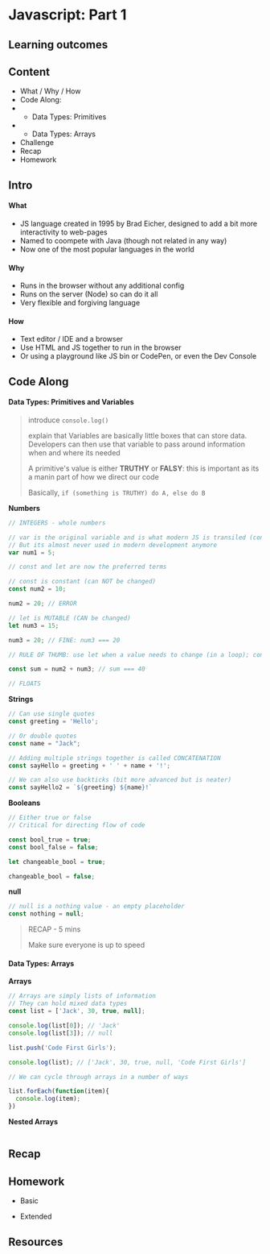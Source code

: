 # Javascript: Part 1

## Learning outcomes

## Content

* What / Why / How
* Code Along:
* * Data Types: Primitives
* * Data Types: Arrays
* Challenge
* Recap
* Homework

## Intro

#### What

* JS language created in 1995 by Brad Eicher, designed to add a bit more interactivity to web-pages
* Named to coompete with Java (though not related in any way)
* Now one of the most popular languages in the world

#### Why

* Runs in the browser without any additional config
* Runs on the server (Node) so can do it all
* Very flexible and forgiving language

#### How

* Text editor / IDE and a browser
* Use HTML and JS together to run in the browser
* Or using a playground like JS bin or CodePen, or even the Dev Console

## Code Along

#### Data Types: Primitives and Variables

> introduce `console.log()`
> 
> explain that Variables are basically little boxes that can store data.
> Developers can then use that variable to pass around information when and where its needed
> 
> A primitive's value is either **TRUTHY** or **FALSY**: this is important as its a manin part of how we direct our code
>
> Basically, `if (something is TRUTHY) do A, else do B`

**Numbers**
```javascript
// INTEGERS - whole numbers

// var is the original variable and is what modern JS is transiled (converted) to
// But its almost never used in modern development anymore
var num1 = 5;

// const and let are now the preferred terms

// const is constant (can NOT be changed)
const num2 = 10;

num2 = 20; // ERROR

// let is MUTABLE (CAN be changed)
let num3 = 15;

num3 = 20; // FINE: num3 === 20

// RULE OF THUMB: use let when a value needs to change (in a loop); const everywhere else

const sum = num2 + num3; // sum === 40

// FLOATS

```

**Strings**
```javascript
// Can use single quotes
const greeting = 'Hello';

// Or double quotes
const name = "Jack";

// Adding multiple strings together is called CONCATENATION
const sayHello = greeting + ' ' + name + '!';

// We can also use backticks (bit more advanced but is neater)
const sayHello2 = `${greeting} ${name}!`
```

**Booleans**
```javascript
// Either true or false
// Critical for directing flow of code

const bool_true = true;
const bool_false = false;

let changeable_bool = true;

changeable_bool = false;
```

**null**
```javascript
// null is a nothing value - an empty placeholder
const nothing = null;
```

> RECAP - 5 mins
> 
> Make sure everyone is up to speed

#### Data Types: Arrays

**Arrays**
```javascript
// Arrays are simply lists of information
// They can hold mixed data types
const list = ['Jack', 30, true, null];

console.log(list[0]); // 'Jack'
console.log(list[3]); // null

list.push('Code First Girls');

console.log(list); // ['Jack', 30, true, null, 'Code First Girls']

// We can cycle through arrays in a number of ways

list.forEach(function(item){
  console.log(item);
})


```

**Nested Arrays**
```javascript
```

## Recap

## Homework

- Basic

- Extended

## Resources